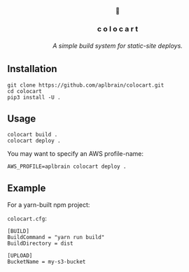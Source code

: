 <p align=center>🛒</p>
<h3 align=center>c o l o c a r t</h3>
<h6 align=center>A simple build system for static-site deploys.</h6>


## Installation

```shell
git clone https://github.com/aplbrain/colocart.git
cd colocart
pip3 install -U .
```

## Usage

```shell
colocart build .
colocart deploy .
```

You may want to specify an AWS profile-name:

```shell
AWS_PROFILE=aplbrain colocart deploy .
```

## Example

For a yarn-built npm project:

`colocart.cfg`:
```
[BUILD]
BuildCommand = "yarn run build"
BuildDirectory = dist

[UPLOAD]
BucketName = my-s3-bucket
```
